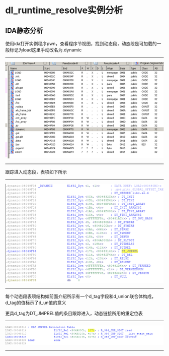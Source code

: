 # dl_runtime_resolve实例分析
## IDA静态分析

使用ida打开实例程序pwn，查看程序节视图，找到动态段，动态段是可加载的一般标记为load这里手动改名为.dynamic

---  

![](https://github.com/S0DUKU/PWNnote/blob/master/ROP/ret2dlruntime/images/1.png)  

---

跟踪进入动态段，表项如下所示  

---  

![](https://github.com/S0DUKU/PWNnote/blob/master/ROP/ret2dlruntime/images/2.png)  

---  

每个动态段表项结构如前面介绍所示有一个d_tag字段和d_union联合体构成，d_tag的值标示了d_un值的意义  

更具d_tag为DT_JMPREL值的条目跟踪进入，动态链接所用的重定位表  

---

![](https://github.com/S0DUKU/PWNnote/blob/master/ROP/ret2dlruntime/images/3.png)  

---  



